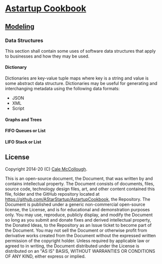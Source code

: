 # [Astartup Cookbook](../)

## [Modeling](./)

### Data Structures

This section shall contain some uses of software data structures that apply to businesses and how they may be used.

#### Dictionary

Dictionaries are key-value tuple maps where key is a string and value is some abstract data structure. Dictionaries may be useful for generating and interchanging metadata using the following data formats:

* JSON
* XML
* Script

#### Graphs and Trees
#### FIFO Queues or List
#### LIFO Stack or List


## License

Copyright 2014-20 (C) [Cale McCollough](https://cookingwithcale.org).

This is an open-source document, the Document, that was written by and contains intellectual property. The Document consists of documents, files, source code, technology design files, art, and other content contained this file, folder and the GitHub repository located at <https://github.com/AStarStartup/AstartupCookbook>, the Repository. The Document is published under a generic non-commercial open-source license, the License, and is for educational and demonstration purposes only. You may use, reproduce, publicly display, and modify the Document so long as you submit and donate fixes and derived intellectual property, the Donated Ideas, to the Repository as an Issue ticket to become part of the Document. You may not sell the Document or otherwise profit from derivative works created from the Document without the expressed written permission of the copyright holder. Unless required by applicable law or agreed to in writing, the Document distributed under the License is distributed on an "AS IS" BASIS, WITHOUT WARRANTIES OR CONDITIONS OF ANY KIND, either express or implied.
